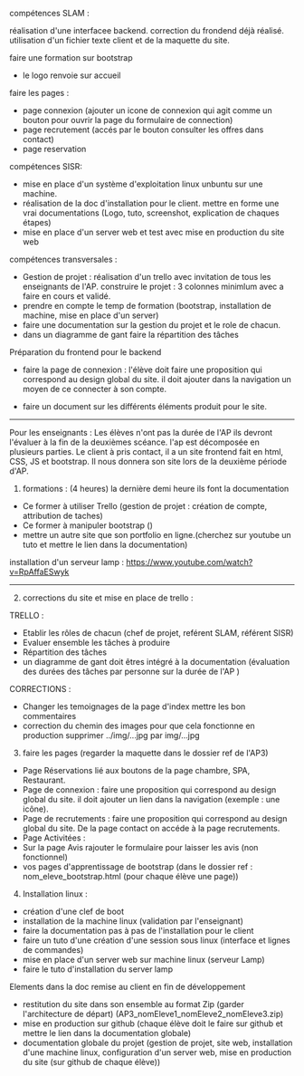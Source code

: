 compétences SLAM :

réalisation d'une interfacee backend. correction du frondend déjà réalisé. utilisation d'un fichier texte client et de la maquette du site.

faire une formation sur bootstrap

- le logo renvoie sur accueil

faire les pages :

- page connexion (ajouter un icone de connexion qui agit comme un bouton pour ouvrir la page du formulaire de connection)
- page recrutement (accés par le bouton consulter les offres dans contact)
- page reservation

compétences SISR:

- mise en place d'un système d'exploitation linux unbuntu sur une machine.
- réalisation de la doc d'installation pour le client. mettre en forme une vrai documentations (Logo, tuto, screenshot, explication de chaques étapes)
- mise en place d'un server web et test avec mise en production du site web

compétences transversales :

- Gestion de projet :
  réalisation d'un trello avec invitation de tous les enseignants de l'AP.
  construire le projet : 3 colonnes minimlum avec a faire en cours et validé.
- prendre en compte le temp de formation (bootstrap, installation de machine, mise en place d'un server)
- faire une documentation sur la gestion du projet et le role de chacun.
- dans un diagramme de gant faire la répartition des tâches

Préparation du frontend pour le backend

- faire la page de connexion : l'élève doit faire une proposition qui correspond au design global du site. il doit ajouter dans la navigation un moyen de ce connecter à son compte.

- faire un document sur les différents éléments produit pour le site.

---

Pour les enseignants :
Les élèves n'ont pas la durée de l'AP ils devront l'évaluer à la fin de la deuxièmes scéance. l'ap est décomposée en plusieurs parties. Le client à pris contact, il a un site frontend fait en html, CSS, JS et bootstrap. Il nous donnera son site lors de la deuxième période d'AP.

1. formations : (4 heures) la dernière demi heure ils font la documentation

- Ce former à utiliser Trello (gestion de projet : création de compte, attribution de taches)
- Ce former à manipuler bootstrap ()
- mettre un autre site que son portfolio en ligne.(cherchez sur youtube un tuto et mettre le lien dans la documentation)

installation d'un serveur lamp : https://www.youtube.com/watch?v=RpAffaESwyk

---

2. corrections du site et mise en place de trello :

TRELLO :

- Etablir les rôles de chacun (chef de projet, reférent SLAM, référent SISR)
- Evaluer ensemble les tâches à produire
- Répartition des tâches
- un diagramme de gant doit êtres intégré à la documentation (évaluation des durées des tâches par personne sur la durée de l'AP )

CORRECTIONS :

- Changer les temoignages de la page d'index mettre les bon commentaires
- correction du chemin des images pour que cela fonctionne en production supprimer ../img/...jpg par img/...jpg

3. faire les pages (regarder la maquette dans le dossier ref de l'AP3)

- Page Réservations lié aux boutons de la page chambre, SPA, Restaurant.
- Page de connexion : faire une proposition qui correspond au design global du site. il doit ajouter un lien dans la navigation (exemple : une icône).
- Page de recrutements : faire une proposition qui correspond au design global du site. De la page contact on accéde à la page recrutements.
- Page Activitées :
- Sur la page Avis rajouter le formulaire pour laisser les avis (non fonctionnel)
- vos pages d'apprentissage de bootstrap (dans le dossier ref : nom_eleve_bootstrap.html (pour chaque élève une page))

4. Installation linux :

- création d'une clef de boot
- installation de la machine linux (validation par l'enseignant)
- faire la documentation pas à pas de l'installation pour le client
- faire un tuto d'une création d'une session sous linux (interface et lignes de commandes)
- mise en place d'un server web sur machine linux (serveur Lamp)
- faire le tuto d'installation du server lamp

Elements dans la doc remise au client en fin de développement

- restitution du site dans son ensemble au format Zip (garder l'architecture de départ) (AP3_nomEleve1_nomEleve2_nomEleve3.zip)
- mise en production sur github (chaque élève doit le faire sur github et mettre le lien dans la documentation globale)
- documentation globale du projet (gestion de projet, site web, installation d'une machine linux, configuration d'un server web, mise en production du site (sur github de chaque élève))

